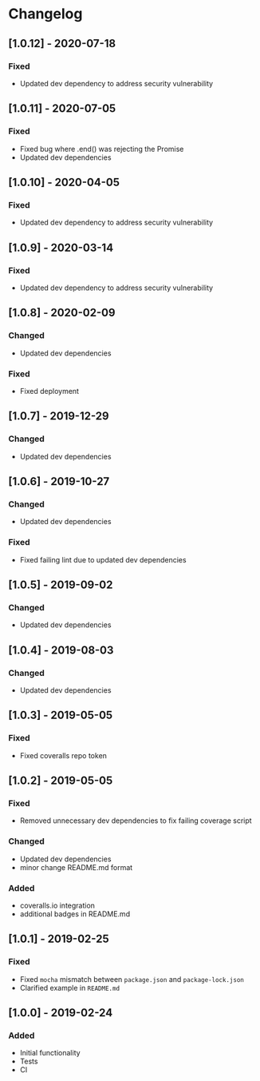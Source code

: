 # Changelog

## [1.0.12] - 2020-07-18

### Fixed

- Updated dev dependency to address security vulnerability

## [1.0.11] - 2020-07-05

### Fixed

- Fixed bug where .end() was rejecting the Promise
- Updated dev dependencies

## [1.0.10] - 2020-04-05

### Fixed

- Updated dev dependency to address security vulnerability

## [1.0.9] - 2020-03-14

### Fixed

- Updated dev dependency to address security vulnerability

## [1.0.8] - 2020-02-09

### Changed

- Updated dev dependencies

### Fixed

- Fixed deployment

## [1.0.7] - 2019-12-29

### Changed

- Updated dev dependencies

## [1.0.6] - 2019-10-27

### Changed

- Updated dev dependencies

### Fixed

- Fixed failing lint due to updated dev dependencies

## [1.0.5] - 2019-09-02

### Changed

- Updated dev dependencies

## [1.0.4] - 2019-08-03

### Changed

- Updated dev dependencies

## [1.0.3] - 2019-05-05

### Fixed

- Fixed coveralls repo token

## [1.0.2] - 2019-05-05

### Fixed

- Removed unnecessary dev dependencies to fix failing coverage script

### Changed

- Updated dev dependencies
- minor change README.md format

### Added

- coveralls.io integration
- additional badges in README.md

## [1.0.1] - 2019-02-25

### Fixed

- Fixed `mocha` mismatch between `package.json` and `package-lock.json`
- Clarified example in `README.md`

## [1.0.0] - 2019-02-24

### Added

- Initial functionality
- Tests
- CI
